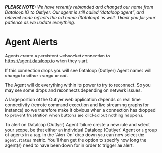_**PLEASE NOTE:** We have recently rebranded and changed our name from Dataloop.IO to Outlyer. Our agent is still called “dataloop agent”, and relevant code reflects the old name (Dataloop) as well. Thank you for your patience as we update everything._

# Agent Alerts

Agents create a persistent websocket connection to <https://agent.dataloop.io> when they start.

If this connection drops you will see Dataloop (Outlyer) Agent names will change to either orange or red.

The Agent will do everything within its power to try to reconnect. So you may see some drops and reconnects depending on network issues.

A large portion of the Outlyer web application depends on real time connectivity (remote command execution and live streaming graphs for instance) so we therefore make it obvious when a connection has dropped to prevent frustration when buttons are clicked but nothing happens.

To alert on Dataloop (Outlyer) Agent failure create a new rule and select your scope, be that either an individual Dataloop (Outlyer) Agent or a group of agents in a tag. In the 'Alert On' drop down you can now select the `agent.status` metric. You'll then get the option to specify how long the agent(s) need to have been down for in order to trigger an alert.
